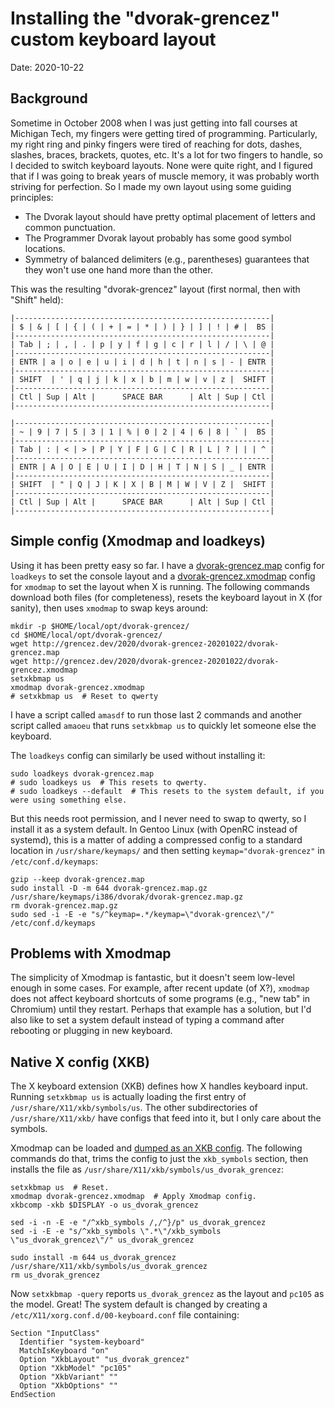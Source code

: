 
# Installing the "dvorak-grencez" custom keyboard layout

Date: 2020-10-22

## Background

Sometime in October 2008 when I was just getting into fall courses at Michigan Tech, my fingers were getting tired of programming.
Particularly, my right ring and pinky fingers were tired of reaching for dots, dashes, slashes, braces, brackets, quotes, etc.
It's a lot for two fingers to handle, so I decided to switch keyboard layouts.
None were quite right, and I figured that if I was going to break years of muscle memory, it was probably worth striving for perfection.
So I made my own layout using some guiding principles:

* The Dvorak layout should have pretty optimal placement of letters and common punctuation.
* The Programmer Dvorak layout probably has some good symbol locations.
* Symmetry of balanced delimiters (e.g., parentheses) guarantees that they won't use one hand more than the other.

This was the resulting "dvorak-grencez" layout (first normal, then with "Shift" held):

```
|---------------------------------------------------------|
| $ | & | [ | { | ( | + | = | * | ) | } | ] | ! | # |  BS |
|---------------------------------------------------------|
| Tab | ; | , | . | p | y | f | g | c | r | l | / | \ | @ |
|---------------------------------------------------------|
| ENTR | a | o | e | u | i | d | h | t | n | s | - | ENTR |
|---------------------------------------------------------|
| SHIFT  | ' | q | j | k | x | b | m | w | v | z |  SHIFT |
|---------------------------------------------------------|
| Ctl | Sup | Alt |      SPACE BAR      | Alt | Sup | Ctl |
|---------------------------------------------------------|

|---------------------------------------------------------|
| ~ | 9 | 7 | 5 | 3 | 1 | % | 0 | 2 | 4 | 6 | 8 | ` |  BS |
|---------------------------------------------------------|
| Tab | : | < | > | P | Y | F | G | C | R | L | ? | | | ^ |
|---------------------------------------------------------|
| ENTR | A | O | E | U | I | D | H | T | N | S | _ | ENTR |
|---------------------------------------------------------|
| SHIFT  | " | Q | J | K | X | B | M | W | V | Z |  SHIFT |
|---------------------------------------------------------|
| Ctl | Sup | Alt |      SPACE BAR      | Alt | Sup | Ctl |
|---------------------------------------------------------|
```

## Simple config (Xmodmap and loadkeys)

Using it has been pretty easy so far.
I have a [dvorak-grencez.map](dvorak-grencez.map) config for `loadkeys` to set the console layout and a [dvorak-grencez.xmodmap](dvorak-grencez.xmodmap) config for `xmodmap` to set the layout when X is running.
The following commands download both files (for completeness), resets the keyboard layout in X (for sanity), then uses `xmodmap` to swap keys around:

```shell
mkdir -p $HOME/local/opt/dvorak-grencez/
cd $HOME/local/opt/dvorak-grencez/
wget http://grencez.dev/2020/dvorak-grencez-20201022/dvorak-grencez.map
wget http://grencez.dev/2020/dvorak-grencez-20201022/dvorak-grencez.xmodmap
setxkbmap us
xmodmap dvorak-grencez.xmodmap
# setxkbmap us  # Reset to qwerty
```

I have a script called `amasdf` to run those last 2 commands and another script called `amaoeu` that runs `setxkbmap us` to quickly let someone else the keyboard.

The `loadkeys` config can similarly be used without installing it:

```shell
sudo loadkeys dvorak-grencez.map
# sudo loadkeys us  # This resets to qwerty.
# sudo loadkeys --default  # This resets to the system default, if you were using something else.
```

But this needs root permission, and I never need to swap to qwerty, so I install it as a system default.
In Gentoo Linux (with OpenRC instead of systemd), this is a matter of adding a compressed config to a standard location in `/usr/share/keymaps/` and then setting `keymap="dvorak-grencez"` in `/etc/conf.d/keymaps`:

```shell
gzip --keep dvorak-grencez.map
sudo install -D -m 644 dvorak-grencez.map.gz /usr/share/keymaps/i386/dvorak/dvorak-grencez.map.gz
rm dvorak-grencez.map.gz
sudo sed -i -E -e "s/^keymap=.*/keymap=\"dvorak-grencez\"/" /etc/conf.d/keymaps
```

## Problems with Xmodmap

The simplicity of Xmodmap is fantastic, but it doesn't seem low-level enough in some cases.
For example, after recent update (of X?), `xmodmap` does not affect keyboard shortcuts of some programs (e.g., "new tab" in Chromium) until they restart.
Perhaps that example has a solution, but I'd also like to set a system default instead of typing a command after rebooting or plugging in new keyboard.

## Native X config (XKB)

The X keyboard extension (XKB) defines how X handles keyboard input.
Running `setxkbmap us` is actually loading the first entry of `/usr/share/X11/xkb/symbols/us`.
The other subdirectories of `/usr/share/X11/xkb/` have configs that feed into it, but I only care about the symbols.

Xmodmap can be loaded and [dumped as an XKB config](https://unix.stackexchange.com/questions/202883/create-xkb-configuration-from-xmodmap).
The following commands do that, trims the config to just the `xkb_symbols` section, then installs the file as `/usr/share/X11/xkb/symbols/us_dvorak_grencez`:

```
setxkbmap us  # Reset.
xmodmap dvorak-grencez.xmodmap  # Apply Xmodmap config.
xkbcomp -xkb $DISPLAY -o us_dvorak_grencez

sed -i -n -E -e "/^xkb_symbols /,/^}/p" us_dvorak_grencez
sed -i -E -e "s/^xkb_symbols \".*\"/xkb_symbols \"us_dvorak_grencez\"/" us_dvorak_grencez

sudo install -m 644 us_dvorak_grencez /usr/share/X11/xkb/symbols/us_dvorak_grencez
rm us_dvorak_grencez
```

Now `setxkbmap -query` reports `us_dvorak_grencez` as the layout and `pc105` as the model.
Great!
The system default is changed by creating a `/etc/X11/xorg.conf.d/00-keyboard.conf` file containing:

```
Section "InputClass"
  Identifier "system-keyboard"
  MatchIsKeyboard "on"
  Option "XkbLayout" "us_dvorak_grencez"
  Option "XkbModel" "pc105"
  Option "XkbVariant" ""
  Option "XkbOptions" ""
EndSection
```
